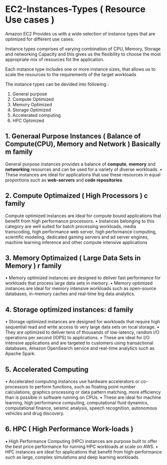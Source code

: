 # EC2-Instances-Types ( Resource Use cases )

Amazon EC2 Provides us with a wide selection of instance types that are optimized for different use cases.

Instance types comprises of varying combination of CPU, Memory, Storage and networking Capacity 
and this gives us the flexibility to choose the most appropriate mix of resources fot the application.

Each instance type includes one or more instance sizes, that allows us to scale the resources to the requirements of the target workloads

The instance types can be devided into following :
1. General purpose
2. Compute Optimized
3. Memory Optimized
4. Storage Optimized
5. Accelerated computing
6. HPC Optimized

## 1. Generaal Purpose Instances ( Balance of Compute(CPU), Memory and Network ) Basically m family
General purpose instances provides a balance of **compute**, **memory** and **networking** resources and can be used for a variety of diverse workloads.
• These instances are ideal for applications that use these resources in equal proportions such as **web-servers** and **code repositories**.

## 2. Compute Optimaized ( High Processors ) c family
Compute optimized instances are ideal for compute bound applications that benefit from high performance processors.
• Instances belonging to this category are well suited for batch processing workloads, media transcoding, high performance web server,
high performance computing, scientific modeling, dedicated gaming servers and ad server engines, machine learning inference and other compute intensive applications

## 3. Memory Optimaized ( Large Data Sets in Memory ) r family
• Memory optimized instances are designed to deliver fast performance for workloads that process large data sets in memory.
• Memory optimized instances are ideal for memory intensive workloads such as open-source databases, in-memory caches and real-time big data analytics.

## 4. Storage optimized instances: d family
• Storage optimized instances are designed for workloads that require high sequential read and write access to very large data sets on local storage.
• They are optimized to deliver tens of thousands of low-latency, random I/O operations per second (IOPS) to applications.
• These are ideal for I/O intensive applications and are targeted to customers using transactional databases, Amazon OpenSearch service and real-time analytics such as Apache Spark.

## 5. Accelerated Computing 
• Accelerated computing instances use hardware accelerators or co-processors to perform functions, such as floating point number calculations,
graphics processing or data pattern matching, more efficiency than is possible in software running on CPUs.
• These are ideal for machine learning, high performance computing, computational fluid dynamics, computational finance, seismic analysis, 
speech recognition, autonomous vehicles and drug discovery.

## 6. HPC ( High Performance Work-loads )
• High Performance Computing (HPC) instances are purpose built to offer the best price performance for running HPC workloads at scale on AWS.
• HPC instances are ideal for applications that benefit from high-performance such as large, complex simulations and deep learning workloads.



   
